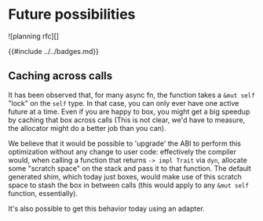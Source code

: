 # Future possibilities

![planning rfc][]

{{#include ../../badges.md}}

## Caching across calls

It has been observed that, for many async fn, the function takes a `&mut self` "lock" on the `self` type. In that case, you can only ever have one active future at a time. Even if you are happy to box, you might get a big speedup by caching that box across calls (This is not clear, we'd have to measure, the allocator might do a better job than you can).

We believe that it would be possible to 'upgrade' the ABI to perform this optimization without any change to user code: effectively the compiler would, when calling a function that returns `-> impl Trait` via `dyn`, allocate some "scratch space" on the stack and pass it to that function. The default generated shim, which today just boxes, would make use of this scratch space to stash the box in between calls (this would apply to any `&mut self` function, essentially).

It's also possible to get this behavior today using an adapter.

